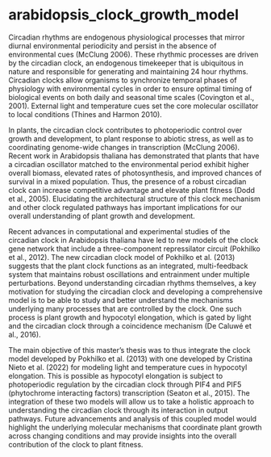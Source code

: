 # arabidopsis_clock_growth_model

Circadian rhythms are endogenous physiological processes that mirror diurnal environmental
periodicity and persist in the absence of environmental cues (McClung 2006). These rhythmic
processes are driven by the circadian clock, an endogenous timekeeper that is ubiquitous in
nature and responsible for generating and maintaining 24 hour rhythms. Circadian clocks allow
organisms to synchronize temporal phases of physiology with environmental cycles in order to
ensure optimal timing of biological events on both daily and seasonal time scales (Covington et
al., 2001). External light and temperature cues set the core molecular oscillator to local
conditions (Thines and Harmon 2010).

In plants, the circadian clock contributes to photoperiodic control over growth and development,
to plant response to abiotic stress, as well as to coordinating genome-wide changes in
transcription (McClung 2006). Recent work in Arabidopsis thaliana has demonstrated that plants
that have a circadian oscillator matched to the environmental period exhibit higher overall
biomass, elevated rates of photosynthesis, and improved chances of survival in a mixed
population. Thus, the presence of a robust circadian clock can increase competitive advantage
and elevate plant fitness (Dodd et al., 2005). Elucidating the architectural structure of this clock
mechanism and other clock regulated pathways has important implications for our overall
understanding of plant growth and development.

Recent advances in computational and experimental studies of the circadian clock in
Arabidopsis thaliana have led to new models of the clock gene network that include a
three-component repressilator circuit (Pokhilko et al., 2012). The new circadian clock model of
Pokhilko et al. (2013) suggests that the plant clock functions as an integrated, multi-feedback
system that maintains robust oscillations and entrainment under multiple perturbations.
Beyond understanding circadian rhythms themselves, a key motivation for studying the
circadian clock and developing a comprehensive model is to be able to study and better
understand the mechanisms underlying many processes that are controlled by the clock. One
such process is plant growth and hypocotyl elongation, which is gated by light and the circadian
clock through a coincidence mechanism (De Caluwé et al., 2016).

The main objective of this master’s thesis was to thus integrate the clock model developed by
Pokhilko et al. (2013) with one developed by Cristina Nieto et al. (2022) for modeling light and
temperature cues in hypocotyl elongation. This is possible as hypocotyl elongation is subject to
photoperiodic regulation by the circadian clock through PIF4 and PIF5 (phytochrome interacting
factors) transcription (Seaton et al., 2015). The integration of these two models will allow us to
take a holistic approach to understanding the circadian clock through its interaction in output
pathways. Future advancements and analysis of this coupled model would highlight the
underlying molecular mechanisms that coordinate plant growth across changing conditions and
may provide insights into the overall contribution of the clock to plant fitness.

